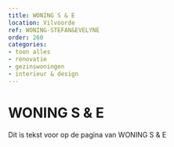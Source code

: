 ```yaml
---
title: WONING S & E
location: Vilvoorde
ref: WONING-STEFAN&EVELYNE
order: 260
categories:
- toon alles
- renovatie
- gezinswoningen
- interieur & design
---
```

# WONING S & E

Dit is tekst voor op de pagina van WONING S & E